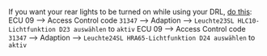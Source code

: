 If you want your rear lights to be turned on while using your DRL, [do this](https://www.motor-talk.de/forum/skandinavien-schaltung-tfl-mit-rueckleuchten-per-vcp-programmieren-t5050801.html#post41452594):
ECU 09 --> Access Control code `31347` --> Adaption --> `Leuchte23SL HLC10-Lichtfunktion D23 auswählen` to `aktiv`
ECU 09 --> Access Control code `31347` --> Adaption --> `Leuchte24SL HRA65-Lichtfunktion D24 auswählen` to `aktiv`
